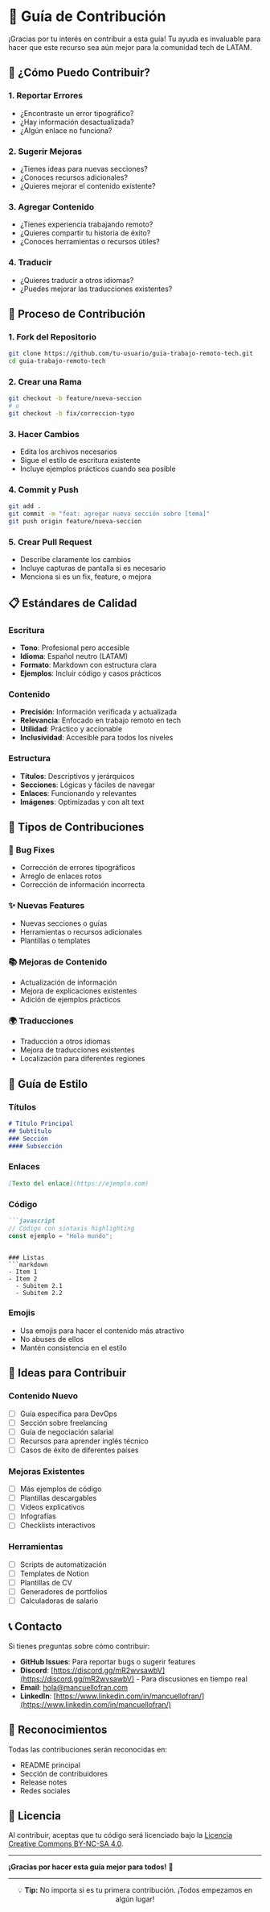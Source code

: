 # 🤝 Guía de Contribución

¡Gracias por tu interés en contribuir a esta guía! Tu ayuda es invaluable para hacer que este recurso sea aún mejor para la comunidad tech de LATAM.

## 🎯 ¿Cómo Puedo Contribuir?

### 1. **Reportar Errores**
- ¿Encontraste un error tipográfico?
- ¿Hay información desactualizada?
- ¿Algún enlace no funciona?

### 2. **Sugerir Mejoras**
- ¿Tienes ideas para nuevas secciones?
- ¿Conoces recursos adicionales?
- ¿Quieres mejorar el contenido existente?

### 3. **Agregar Contenido**
- ¿Tienes experiencia trabajando remoto?
- ¿Quieres compartir tu historia de éxito?
- ¿Conoces herramientas o recursos útiles?

### 4. **Traducir**
- ¿Quieres traducir a otros idiomas?
- ¿Puedes mejorar las traducciones existentes?

## 📝 Proceso de Contribución

### 1. **Fork del Repositorio**
```bash
git clone https://github.com/tu-usuario/guia-trabajo-remoto-tech.git
cd guia-trabajo-remoto-tech
```

### 2. **Crear una Rama**
```bash
git checkout -b feature/nueva-seccion
# o
git checkout -b fix/correccion-typo
```

### 3. **Hacer Cambios**
- Edita los archivos necesarios
- Sigue el estilo de escritura existente
- Incluye ejemplos prácticos cuando sea posible

### 4. **Commit y Push**
```bash
git add .
git commit -m "feat: agregar nueva sección sobre [tema]"
git push origin feature/nueva-seccion
```

### 5. **Crear Pull Request**
- Describe claramente los cambios
- Incluye capturas de pantalla si es necesario
- Menciona si es un fix, feature, o mejora

## 📋 Estándares de Calidad

### Escritura
- **Tono**: Profesional pero accesible
- **Idioma**: Español neutro (LATAM)
- **Formato**: Markdown con estructura clara
- **Ejemplos**: Incluir código y casos prácticos

### Contenido
- **Precisión**: Información verificada y actualizada
- **Relevancia**: Enfocado en trabajo remoto en tech
- **Utilidad**: Práctico y accionable
- **Inclusividad**: Accesible para todos los niveles

### Estructura
- **Títulos**: Descriptivos y jerárquicos
- **Secciones**: Lógicas y fáciles de navegar
- **Enlaces**: Funcionando y relevantes
- **Imágenes**: Optimizadas y con alt text

## 🎯 Tipos de Contribuciones

### 🐛 **Bug Fixes**
- Corrección de errores tipográficos
- Arreglo de enlaces rotos
- Corrección de información incorrecta

### ✨ **Nuevas Features**
- Nuevas secciones o guías
- Herramientas o recursos adicionales
- Plantillas o templates

### 📚 **Mejoras de Contenido**
- Actualización de información
- Mejora de explicaciones existentes
- Adición de ejemplos prácticos

### 🌍 **Traducciones**
- Traducción a otros idiomas
- Mejora de traducciones existentes
- Localización para diferentes regiones

## 📖 Guía de Estilo

### Títulos
```markdown
# Título Principal
## Subtítulo
### Sección
#### Subsección
```

### Enlaces
```markdown
[Texto del enlace](https://ejemplo.com)
```

### Código
```markdown
```javascript
// Código con sintaxis highlighting
const ejemplo = "Hola mundo";
```
```

### Listas
```markdown
- Item 1
- Item 2
  - Subitem 2.1
  - Subitem 2.2
```

### Emojis
- Usa emojis para hacer el contenido más atractivo
- No abuses de ellos
- Mantén consistencia en el estilo

## 🚀 Ideas para Contribuir

### Contenido Nuevo
- [ ] Guía específica para DevOps
- [ ] Sección sobre freelancing
- [ ] Guía de negociación salarial
- [ ] Recursos para aprender inglés técnico
- [ ] Casos de éxito de diferentes países

### Mejoras Existentes
- [ ] Más ejemplos de código
- [ ] Plantillas descargables
- [ ] Videos explicativos
- [ ] Infografías
- [ ] Checklists interactivos

### Herramientas
- [ ] Scripts de automatización
- [ ] Templates de Notion
- [ ] Plantillas de CV
- [ ] Generadores de portfolios
- [ ] Calculadoras de salario

## 📞 Contacto

Si tienes preguntas sobre cómo contribuir:

- **GitHub Issues**: Para reportar bugs o sugerir features
- **Discord**: [https://discord.gg/mR2wvsawbV](https://discord.gg/mR2wvsawbV) - Para discusiones en tiempo real
- **Email**: [hola@mancuellofran.com](mailto:hola@mancuellofran.com)
- **LinkedIn**: [https://www.linkedin.com/in/mancuellofran/](https://www.linkedin.com/in/mancuellofran/)

## 🙏 Reconocimientos

Todas las contribuciones serán reconocidas en:
- README principal
- Sección de contribuidores
- Release notes
- Redes sociales

## 📄 Licencia

Al contribuir, aceptas que tu código será licenciado bajo la [Licencia Creative Commons BY-NC-SA 4.0](LICENSE).

---

**¡Gracias por hacer esta guía mejor para todos!** 🚀

---

<div align="center">
  <p>💡 <strong>Tip:</strong> No importa si es tu primera contribución. ¡Todos empezamos en algún lugar!</p>
</div>
